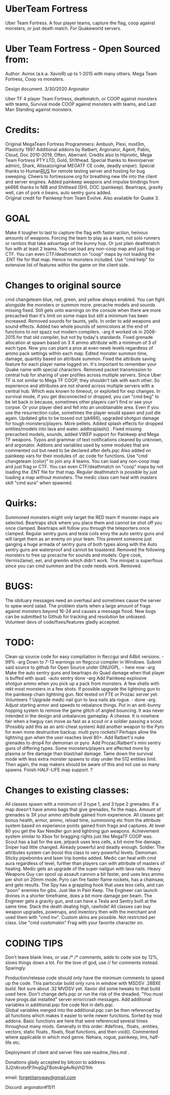 # UberTeam Fortress
Uber Team Fortress. A four player teams, capture the flag, coop against monsters, or just death match. For Quakeworld servers.

# Uber Team Fortress - Open Sourced from:
 Author: Avirox (a.k.a. XavioR) up to 1-2015 with many others.
 Mega Team Fortress, Coop vs monsters.

 Design document. 3/30/2020 Argonator

 Uber TF 4 player Team Fortress, deathmatch, or COOP against monsters with teams, Survival mode COOP against monsters with
 teams, and Last Man Standing against monsters.

 # Credits:
 Original MegaTeam Fortress Programmers: Ambush, Plexi, mod3m, Plasticity 1997
 Additional addons by Ratbert, Argonator, Agent, Pablo, Cloud, Doc 2010-2019, Often, Aberrant.
 Credits also to Hipnotic, Mega Team Fortress PTY LTD, Gold, Sh1thead. 
 Special thanks to Kevin(server admin), Shark, Alissa(original MEGATF CE code, deadly sniper).
 Special thanks to Human[RUS](lotric) for remote testing server and hosting for bug sweeping.
 Cheers to fortressone.org for breathing new life into the client and server engines.
 Added painkeep weapons and impulse bindings from pk666 thanks to NIB and Shithead (SH), DOC (painkeep).
 Beartraps, gravity well, can of pork n beans, auto sentry guns added.  
 Original credit for Painkeep from Team Evolve. Also available for Quake 3.


# GOAL
 Make it tougher to last to capture the flag with faster action, heinous
 amounts of weapons. Forcing the team to play as a team, not solo runners or rambos
 that take advantage of the bunny hop. Or just plain deathmatch fun with at least 2 teams.
 You can load any non-coop map and just frag or CTF.
 You can even CTF/deathmatch on "coop" maps by not loading the .ENT file for that map. Hence no monsters included.
 Use "cmd help" for extensive list of features within the game on the client side.

# Changes to original source
cmd changeteam blue, red, green, and yellow always enabled. You can fight alongside the monsters or summon more.
precache models and sounds missing fixed. 
Still gets unto warnings on the console when there are more precached than it's limit on some maps
but still a minimum has been increased.
Removed sounds for taunts, yells. In order to add weapons and sound effects.
Added two whole pounds of semicolons at the end of functions to not spazz out modern compilers. -arg
It worked ok in 2008-2015 for that old compiler, but not by today's standards.
Fixed grenade allocation at spawn based on 3 X ammo attribute with a minimum of 3 of each type.
Now you can plant a prox at even newb levels regardless of ammo pack settings within each map.
Edited monster summon time, damage, quantity based on attribute summon.
Fixed the attribute saving feature for each player name logged on.
It's important to remember your Quake name with special characters.
Removed packet transmission to central hub for sharing of user profiles across multiple
servers. Since Uber TF is not similar to Mega TF COOP, they shouldn't talk with each other.
So experience and attributes are not shared across multiple servers with a central hub.
Which was known to timeout, or exploited for exp changes.
In survival mode, if you get disconnected or dropped, you can "cmd beg" to be let back in because,
sometimes other players can't find or see your corpse. Or your player died and fell into an unobtainable area.
Even if you use the resurrection cube, sometimes the player would spawn and just die again. 
Updated gibs to be tossed out (pk666), upgraded shotgun damage for tough monsters/players. More pellets.
Added splash effects for dropped entities/models into lava and water. addtosplash() .
Fixed missing precached models, sounds, added VWEP support for Painkeep and Mega TF weapons.
Typos and grammar of text notifications cleaned by unknown, and argonator.
Addons and variables used by some modules that are commented out but need to be declared after defs.pqc
Also added on painkeep vars for their modules of .qc code for functions.
Use "cmd changeteam (color)" to join any 4 teams. You can load any non-coop map and just frag or CTF.
You can even CTF/deathmatch on "coop" maps by not loading the .ENT file for that map.
Regular deathmatch is possible by just loading a map without monsters.
 The medic class cam heal with masters skill "cmd aura" when spawned.							
 
# Quirks:
Summoned monsters might only target the RED team if monster maps are selected.
Beartraps stick where you place them and cannot be shot off you once clamped.
Beartraps will follow you through the teleporters once clamped.
Regular sentry guns and tesla coils envy the auto sentry guns and will target them as an enemy on your team.
This prevent someone just ganging a huge armada of sentry guns of both types along with the
Auto sentry guns are waterproof and cannot be toastered.
Removed the following monsters to free up precache for sounds and models:
Ogre cook, Vermis(lame), eel, and gremlin which didn't work.
The minipet is superflous since you can cmd summon and the code needs work. Removed.
			
# BUGS:
The obituary messages need an overhaul and sometimes cause the server to spew word salad.
The problem starts when a large amount of frags against monsters beyond 16-24 and causes a message flood.
New bugs can be submitted to Github for tracking and resolution be unbiased.
Volunteer devs of code/fixes/features gladly accepted.

# TODO:
Clean up source code for easy compiliation in fteccgui and 64bit versions. - 99% -arg
Down to 7-13 warnings on ftegccui compiler in Windows. 
Submit said source to github for Open Source under GNU/GPL. - here now -arg
Make the auto sentry guns and beartraps do Quad damage when that player is buffed with quad. -auto sentry done -arg
Add Painkeep explosive shotgun ammo when you pick up a pack from monsters. A few shells with rekt most monsters in a few shots.
If possible upgrade the lightning gun to the painkeep chain lightning gun.
Not tested on FTE or Prozac server yet. Volunteers ? 
Upgrade medic nail gun to lava nails ala rogue. - done -arg.
Adjust starting armor and speeds to rebalance things.
Put in an anti-bunny hopping system to remove the game glitch of angled bouncing.
It was never intended in the design and unbalances gameplay. A cheese.
It is nowhere fair when a hwguy can move as fast as a scout or a soldier passing a scout.
(Possibly add this as an anti-cheat system)
Add another weapon to the Pyro for even more destructive backup. multi pyro rockets?
Perhaps allow the lightning gun when the user reaches level 80+.
Add Ratbert's nuke grenades to drop4 for demoman or pyro.
Add Prozac/Ratbert's mini sentry guns of differing types. Some monsters/players are affected more
by plasma or fire damage than blast/nail damage.
Tame down the survival mode with less extra monster spawns to stay under the 512 entities limit.
Then again, the map makers should be aware of this and not use so many spawns.
Finish HALF-LIFE map support. ?

# Changes to existing classes:
All classes spawn with a minimum of 3 type 1, and 3 type 2 grenades.
If a map doesn't have ammo bags that give grenades, fix the maps.
Amount of grenades is 3X your ammo attribute gained from experience.
All classes get bonus health, armor, ammo, reload time, summoning etc from the 
attribute system based on experience points gained from frags and captures.
At level 80 you get the Xav Needler gun and lightning gun weapons.
Achievement system similar to Xbox for bragging rights just like MegaTF COOP was.
Scout has a bat for the axe, jetpack uses less cells, a bit more fire damage.
Sniper had little changed. Already powerful and deadly enough. 
Soldier. The attributes system can boost this class to very powerful levels.
Demoman. Sticky pipebombs and laser trip bombs added.
Medic can heal with cmd aura regardless of level, further than players can with attribute of masters of healing.
Medic gets an upgrade of the super nailgun with lava nails.
Heavy Weapons Guy can spool up assault cannon a bit faster, and uses less ammo per shot on 20mm mode.
Pyro can fire faster flame rockets, has a chainsaw, and gets results.
The Spy has a grappling hook that uses less cells, and can "poon" enemies for gibs. Just like in Pain Keep.
The Engineer can launch drones in a shorter timeframe, does a bit more damage per beam.
The Engineer gets a gravity gun, and can have a Tesla and Sentry built at the same time. Stack the death dealing high, rawhide!
All classes can buy weapon upgrades, powerups, and inventory then with the merchant and used them with "cmd inv".
Custom skins are possible. Not restricted per class. Use "cmd customskin" Frag with your favorite character on.

# CODING TIPS
Don't leave blank lines, or use /* /* comments, adds to code size by 12%, slows things down a lot.
For the love of god, use // for comments instead. Sparingly.

Production/release code should only have the minimum comments to speed up the code.
This particular build only runs in window with MSDSV .28BXE build. Not sure about .32 MVDSV yet.
Xavior did some tweaks to that build used here.
Don't change defs.pqc or run the risk of the dreaded, "You must have progs.dat installed" server error/crash messages.
Add additional variables in additional.pqc foe  code Not in defs.pqc.  
Global variables merged into the additional.pqc can be then referenced by all functions which makes it easier to
write newer functions.  Sorted by mod addons. Basic functions are here that were referenced several times throughout
many mods. 
Generally in this order:
#defines, .floats, .entities, vectors, static floats , floats, float functions, and then void().
Commented where applicable in which mod genre. Nehara, rogue, painkeep, lms, half-life etc.

Deployment of client and server files see readme_files.md .

Donations glady accepted by bitcoin to address: 3J2nKrotxfP7mqQgTBotn4rgAvRqVhD1hh

email: forgetitanyway@gmail.com

Discord: argonator#1511

